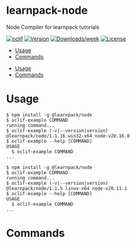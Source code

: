 learnpack-node
================

Node Compiler for learnpack tutorials

[![oclif](https://img.shields.io/badge/cli-oclif-brightgreen.svg)](https://oclif.io)
[![Version](https://img.shields.io/npm/v/learnpack-node.svg)](https://npmjs.org/package/learnpack-node)
[![Downloads/week](https://img.shields.io/npm/dw/learnpack-node.svg)](https://npmjs.org/package/learnpack-node)
[![License](https://img.shields.io/npm/l/learnpack-node.svg)](https://github.com/learnpack/node-compiler/blob/master/package.json)

<!-- toc -->
* [Usage](#usage)
* [Commands](#commands)
<!-- tocstop -->
* [Usage](#usage)
* [Commands](#commands)
<!-- tocstop -->
# Usage
<!-- usage -->
```sh-session
$ npm install -g @learnpack/node
$ oclif-example COMMAND
running command...
$ oclif-example (-v|--version|version)
@learnpack/node/1.1.16 win32-x64 node-v20.16.0
$ oclif-example --help [COMMAND]
USAGE
  $ oclif-example COMMAND
...
```
<!-- usagestop -->
```sh-session
$ npm install -g @learnpack/node
$ oclif-example COMMAND
running command...
$ oclif-example (-v|--version|version)
@learnpack/node/1.1.5 linux-x64 node-v20.11.1
$ oclif-example --help [COMMAND]
USAGE
  $ oclif-example COMMAND
...
```
<!-- usagestop -->
# Commands
<!-- commands -->

<!-- commandsstop -->

<!-- commandsstop -->
